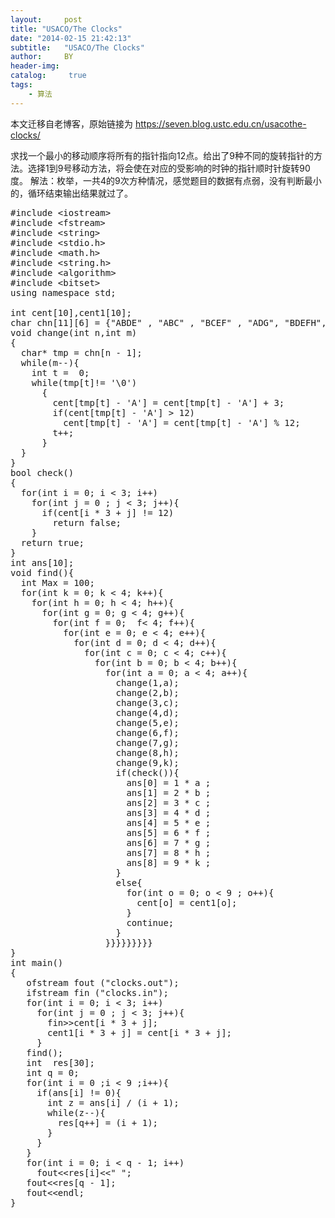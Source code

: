 ```yaml
---
layout:     post
title: "USACO/The Clocks"
date: "2014-02-15 21:42:13"
subtitle:   "USACO/The Clocks"
author:     BY
header-img:
catalog: 	 true
tags:
    - 算法
---
```


本文迁移自老博客，原始链接为 <https://seven.blog.ustc.edu.cn/usacothe-clocks/>

求找一个最小的移动顺序将所有的指针指向12点。给出了9种不同的旋转指针的方法。选择1到9号移动方法，将会使在对应的受影响的时钟的指针顺时针旋转90度。 
解法：枚举，一共4的9次方种情况，感觉题目的数据有点弱，没有判断最小的，循环结束输出结果就过了。
<pre class = "brush:[cpp]">
#include &lt;iostream&gt;
#include &lt;fstream&gt;
#include &lt;string&gt;
#include &lt;stdio.h&gt;
#include &lt;math.h&gt;
#include &lt;string.h&gt;
#include &lt;algorithm&gt;
#include &lt;bitset&gt;
using namespace std;

int cent[10],cent1[10];
char chn[11][6] = {"ABDE" , "ABC" , "BCEF" , "ADG", "BDEFH", "CFI", "DEGH","GHI", "EFHI"};
void change(int n,int m)
{
  char* tmp = chn[n - 1];
  while(m--){
	int t =  0;
	while(tmp[t]!= '\0')
	  {
		cent[tmp[t] - 'A'] = cent[tmp[t] - 'A'] + 3;
		if(cent[tmp[t] - 'A'] > 12)
		  cent[tmp[t] - 'A'] = cent[tmp[t] - 'A'] % 12;
		t++;
	  }
  }
}
bool check()
{
  for(int i = 0; i < 3; i++)
	for(int j = 0 ; j < 3; j++){
	  if(cent[i * 3 + j] != 12)
		return false;
	}
  return true;
}
int ans[10];
void find(){
  int Max = 100;
  for(int k = 0; k < 4; k++){
	for(int h = 0; h < 4; h++){
	  for(int g = 0; g < 4; g++){
		for(int f = 0;  f< 4; f++){
		  for(int e = 0; e < 4; e++){
			for(int d = 0; d < 4; d++){		 
			  for(int c = 0; c < 4; c++){
				for(int b = 0; b < 4; b++){
				  for(int a = 0; a < 4; a++){
					change(1,a);
					change(2,b);
					change(3,c);
					change(4,d);
					change(5,e);
					change(6,f);
					change(7,g);
					change(8,h);
					change(9,k);
					if(check()){
					  ans[0] = 1 * a ;
					  ans[1] = 2 * b ;
					  ans[2] = 3 * c ;
					  ans[3] = 4 * d ;
					  ans[4] = 5 * e ;
					  ans[5] = 6 * f ;
					  ans[6] = 7 * g ;
					  ans[7] = 8 * h ;
					  ans[8] = 9 * k ;
					}
					else{
					  for(int o = 0; o < 9 ; o++){
						cent[o] = cent1[o];
					  }
					  continue;
					}
				  }}}}}}}}}
}
int main()
{
   ofstream fout ("clocks.out");
   ifstream fin ("clocks.in");
   for(int i = 0; i < 3; i++)
	 for(int j = 0 ; j < 3; j++){
	   fin&gt;&gt;cent[i * 3 + j];
	   cent1[i * 3 + j] = cent[i * 3 + j];
	 }
   find();
   int  res[30];
   int q = 0;
   for(int i = 0 ;i < 9 ;i++){
	 if(ans[i] != 0){
	   int z = ans[i] / (i + 1);
	   while(z--){
		 res[q++] = (i + 1);
	   }
	 }  
   }
   for(int i = 0; i < q - 1; i++)
	 fout&lt;&lt;res[i]&lt;&lt;" ";
   fout&lt;&lt;res[q - 1];
   fout&lt;&lt;endl;
} 
</pre>

